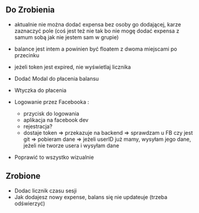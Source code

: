 ## Do Zrobienia 

- aktualnie nie można dodać expensa bez osoby go dodającej, karze zaznaczyć pole 
    (coś jest też nie tak bo nie mogę dodać expensa z samum sobą jak nie jestem sam w grupie)

- balance jest intem a powinien być floatem z dwoma miejscami po przecinku 

- jeżeli token jest expired, nie wyświetlaj licznika

- Dodać Modal do płacenia balansu

- Wtyczka do płacenia

- Logowanie przez Facebooka : 
    + przycisk do logowania 
    + aplikacja na facebook dev
    - rejestracja? 
    - dostaje token => 
        przekazuje na backend => 
        sprawdzam u FB czy jest git => pobieram dane => 
        jeżeli userID już mamy, wysyłam jego dane, jeżeli nie tworze usera i wysyłam dane

- Poprawić to wszystko wizualnie 

## Zrobione

- Dodac licznik czasu sesji
- Jak dodajesz nowy expense, balans się nie updateuje (trzeba odświerzyć)














